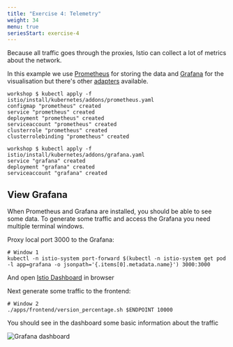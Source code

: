 ```yaml
---
title: "Exercise 4: Telemetry"
weight: 34
menu: true
seriesStart: exercise-4
---
```


Because all traffic goes through the proxies, Istio can collect a lot of metrics about the network.

In this example we use [Prometheus](https://prometheus.io/) for storing the data and [Grafana](https://grafana.com/) for the visualisation but there's other [adapters](https://istio.io/docs/reference/config/adapters) available.

```shell
workshop $ kubectl apply -f istio/install/kubernetes/addons/prometheus.yaml
configmap "prometheus" created
service "prometheus" created
deployment "prometheus" created
serviceaccount "prometheus" created
clusterrole "prometheus" created
clusterrolebinding "prometheus" created
```

```shell
workshop $ kubectl apply -f istio/install/kubernetes/addons/grafana.yaml
service "grafana" created
deployment "grafana" created
serviceaccount "grafana" created
```

## View Grafana
When Prometheus and Grafana are installed, you should be able to see some data. To generate some traffic and access the Grafana you need multiple terminal windows.

Proxy local port 3000 to the Grafana:
```shell
# Window 1
kubectl -n istio-system port-forward $(kubectl -n istio-system get pod -l app=grafana -o jsonpath='{.items[0].metadata.name}') 3000:3000
```

And open [Istio Dashboard](http://localhost:3000/d/1/istio-dashboard?refresh=5s&orgId=1&from=now-1m&to=now) in browser

Next generate some traffic to the frontend:
```shell
# Window 2
./apps/frontend/version_percentage.sh $ENDPOINT 10000
```

You should see in the dashboard some basic information about the traffic

![Grafana dashboard](/istio-workshop/img/grafana-dashboard-screenshot.png)